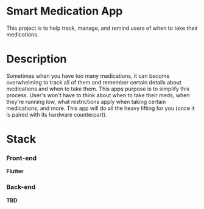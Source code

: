 # Smart Medication App

This project is to help track, manage, and remind users of when to take their medications.

# Description

Sometimes when you have too many medications, it can become overwhelming to track all of them and remember certain details about medications and when to take them. This apps purpose is to simplify this process. User's won't have to think about when to take their meds, when they're running low, what restrictions apply when taking certain medications, and more. This app will do all the heavy lifting for you (once it is paired with its hardware counterpart).

# Stack
### Front-end
**Flutter**
### Back-end
**TBD**
